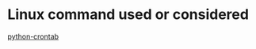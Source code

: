 # Linux command used or considered

[python-crontab](<https://cronitor.io/guides/python-cron-jobs>)
